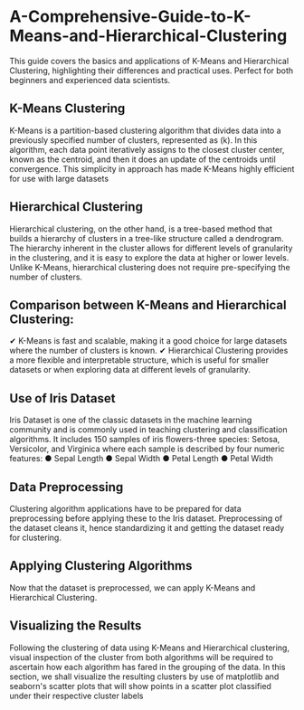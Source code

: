 # A-Comprehensive-Guide-to-K-Means-and-Hierarchical-Clustering
This guide covers the basics and applications of K-Means and Hierarchical Clustering, highlighting their differences and practical uses. Perfect for both beginners and experienced data scientists.
## K-Means Clustering
K-Means is a partition-based clustering algorithm that divides data into a previously specified number of 
clusters, represented as (k). In this algorithm, each data point iteratively assigns to the closest cluster 
center, known as the centroid, and then it does an update of the centroids until convergence. This 
simplicity in approach has made K-Means highly efficient for use with large datasets
## Hierarchical Clustering
Hierarchical clustering, on the other hand, is a tree-based method that builds a hierarchy of clusters in a 
tree-like structure called a dendrogram. The hierarchy inherent in the cluster allows for different levels of 
granularity in the clustering, and it is easy to explore the data at higher or lower levels. Unlike K-Means, 
hierarchical clustering does not require pre-specifying the number of clusters.
## Comparison between K-Means and Hierarchical Clustering:
✔ K-Means is fast and scalable, making it a good choice for large datasets where the number of 
clusters is known.
✔ Hierarchical Clustering provides a more flexible and interpretable structure, which is useful for 
smaller datasets or when exploring data at different levels of granularity.
## Use of Iris Dataset
Iris Dataset is one of the classic datasets in the machine learning community and is commonly used in 
teaching clustering and classification algorithms. It includes 150 samples of iris flowers-three species: 
Setosa, Versicolor, and Virginica where each sample is described by four numeric features:
● Sepal Length
● Sepal Width
● Petal Length
● Petal Width
## Data Preprocessing
Clustering algorithm applications have to be prepared for data preprocessing before applying these to the 
Iris dataset. Preprocessing of the dataset cleans it, hence standardizing it and getting the dataset ready for 
clustering. 
## Applying Clustering Algorithms
Now that the dataset is preprocessed, we can apply K-Means and Hierarchical Clustering.
## Visualizing the Results
Following the clustering of data using K-Means and Hierarchical clustering, visual inspection of the 
cluster from both algorithms will be required to ascertain how each algorithm has fared in the grouping of 
the data. In this section, we shall visualize the resulting clusters by use of matplotlib and seaborn's scatter 
plots that will show points in a scatter plot classified under their respective cluster labels
